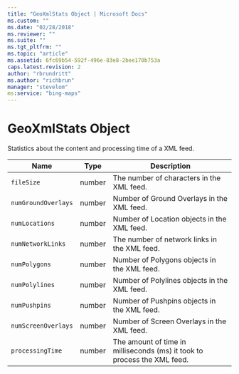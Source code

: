 ```yaml
---
title: "GeoXmlStats Object | Microsoft Docs"
ms.custom: ""
ms.date: "02/28/2018"
ms.reviewer: ""
ms.suite: ""
ms.tgt_pltfrm: ""
ms.topic: "article"
ms.assetid: 6fc69b54-592f-496e-83e8-2bee170b753a
caps.latest.revision: 2
author: "rbrundritt"
ms.author: "richbrun"
manager: "stevelom"
ms:service: "bing-maps"
---
```

# GeoXmlStats Object
Statistics about the content and processing time of a XML feed.

| Name                | Type   | Description                                                              |
|---------------------|--------|--------------------------------------------------------------------------|
| `fileSize`          | number | The number of characters in the XML feed.                                |
| `numGroundOverlays` | number | Number of Ground Overlays in the XML feed.                               |
| `numLocations`      | number | Number of Location objects in the XML feed.                              |
| `numNetworkLinks`   | number | The number of network links in the XML feed.                             |
| `numPolygons`       | number | Number of Polygons objects in the XML feed.                              |
| `numPolylines`      | number | Number of Polylines objects in the XML feed.                             |
| `numPushpins`       | number | Number of Pushpins objects in the XML feed.                              |
| `numScreenOverlays` | number | Number of Screen Overlays in the XML feed.                               |
| `processingTime`    | number | The amount of time in milliseconds (ms) it took to process the XML feed. |
